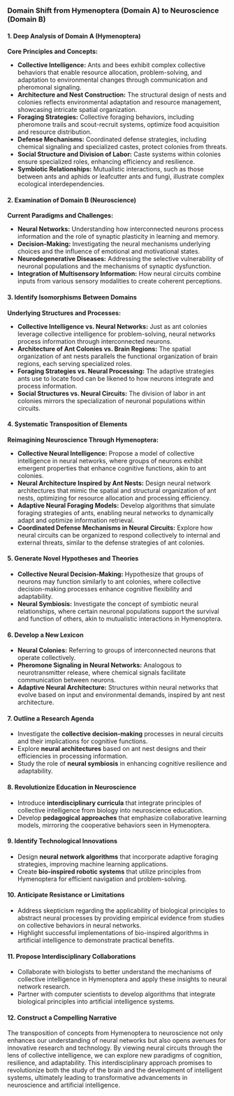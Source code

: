 ### Domain Shift from Hymenoptera (Domain A) to Neuroscience (Domain B)

#### 1. Deep Analysis of Domain A (Hymenoptera)
**Core Principles and Concepts:**
- **Collective Intelligence:** Ants and bees exhibit complex collective behaviors that enable resource allocation, problem-solving, and adaptation to environmental changes through communication and pheromonal signaling.
- **Architecture and Nest Construction:** The structural design of nests and colonies reflects environmental adaptation and resource management, showcasing intricate spatial organization.
- **Foraging Strategies:** Collective foraging behaviors, including pheromone trails and scout-recruit systems, optimize food acquisition and resource distribution.
- **Defense Mechanisms:** Coordinated defense strategies, including chemical signaling and specialized castes, protect colonies from threats.
- **Social Structure and Division of Labor:** Caste systems within colonies ensure specialized roles, enhancing efficiency and resilience.
- **Symbiotic Relationships:** Mutualistic interactions, such as those between ants and aphids or leafcutter ants and fungi, illustrate complex ecological interdependencies.

#### 2. Examination of Domain B (Neuroscience)
**Current Paradigms and Challenges:**
- **Neural Networks:** Understanding how interconnected neurons process information and the role of synaptic plasticity in learning and memory.
- **Decision-Making:** Investigating the neural mechanisms underlying choices and the influence of emotional and motivational states.
- **Neurodegenerative Diseases:** Addressing the selective vulnerability of neuronal populations and the mechanisms of synaptic dysfunction.
- **Integration of Multisensory Information:** How neural circuits combine inputs from various sensory modalities to create coherent perceptions.

#### 3. Identify Isomorphisms Between Domains
**Underlying Structures and Processes:**
- **Collective Intelligence vs. Neural Networks:** Just as ant colonies leverage collective intelligence for problem-solving, neural networks process information through interconnected neurons.
- **Architecture of Ant Colonies vs. Brain Regions:** The spatial organization of ant nests parallels the functional organization of brain regions, each serving specialized roles.
- **Foraging Strategies vs. Neural Processing:** The adaptive strategies ants use to locate food can be likened to how neurons integrate and process information.
- **Social Structures vs. Neural Circuits:** The division of labor in ant colonies mirrors the specialization of neuronal populations within circuits.

#### 4. Systematic Transposition of Elements
**Reimagining Neuroscience Through Hymenoptera:**
- **Collective Neural Intelligence:** Propose a model of collective intelligence in neural networks, where groups of neurons exhibit emergent properties that enhance cognitive functions, akin to ant colonies.
- **Neural Architecture Inspired by Ant Nests:** Design neural network architectures that mimic the spatial and structural organization of ant nests, optimizing for resource allocation and processing efficiency.
- **Adaptive Neural Foraging Models:** Develop algorithms that simulate foraging strategies of ants, enabling neural networks to dynamically adapt and optimize information retrieval.
- **Coordinated Defense Mechanisms in Neural Circuits:** Explore how neural circuits can be organized to respond collectively to internal and external threats, similar to the defense strategies of ant colonies.

#### 5. Generate Novel Hypotheses and Theories
- **Collective Neural Decision-Making:** Hypothesize that groups of neurons may function similarly to ant colonies, where collective decision-making processes enhance cognitive flexibility and adaptability.
- **Neural Symbiosis:** Investigate the concept of symbiotic neural relationships, where certain neuronal populations support the survival and function of others, akin to mutualistic interactions in Hymenoptera.

#### 6. Develop a New Lexicon
- **Neural Colonies:** Referring to groups of interconnected neurons that operate collectively.
- **Pheromone Signaling in Neural Networks:** Analogous to neurotransmitter release, where chemical signals facilitate communication between neurons.
- **Adaptive Neural Architecture:** Structures within neural networks that evolve based on input and environmental demands, inspired by ant nest architecture.

#### 7. Outline a Research Agenda
- Investigate the **collective decision-making** processes in neural circuits and their implications for cognitive functions.
- Explore **neural architectures** based on ant nest designs and their efficiencies in processing information.
- Study the role of **neural symbiosis** in enhancing cognitive resilience and adaptability.

#### 8. Revolutionize Education in Neuroscience
- Introduce **interdisciplinary curricula** that integrate principles of collective intelligence from biology into neuroscience education.
- Develop **pedagogical approaches** that emphasize collaborative learning models, mirroring the cooperative behaviors seen in Hymenoptera.

#### 9. Identify Technological Innovations
- Design **neural network algorithms** that incorporate adaptive foraging strategies, improving machine learning applications.
- Create **bio-inspired robotic systems** that utilize principles from Hymenoptera for efficient navigation and problem-solving.

#### 10. Anticipate Resistance or Limitations
- Address skepticism regarding the applicability of biological principles to abstract neural processes by providing empirical evidence from studies on collective behaviors in neural networks.
- Highlight successful implementations of bio-inspired algorithms in artificial intelligence to demonstrate practical benefits.

#### 11. Propose Interdisciplinary Collaborations
- Collaborate with biologists to better understand the mechanisms of collective intelligence in Hymenoptera and apply these insights to neural network research.
- Partner with computer scientists to develop algorithms that integrate biological principles into artificial intelligence systems.

#### 12. Construct a Compelling Narrative
The transposition of concepts from Hymenoptera to neuroscience not only enhances our understanding of neural networks but also opens avenues for innovative research and technology. By viewing neural circuits through the lens of collective intelligence, we can explore new paradigms of cognition, resilience, and adaptability. This interdisciplinary approach promises to revolutionize both the study of the brain and the development of intelligent systems, ultimately leading to transformative advancements in neuroscience and artificial intelligence.